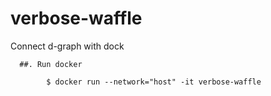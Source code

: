 # verbose-waffle
Connect d-graph with dock

      ##. Run docker 
      
            $ docker run --network="host" -it verbose-waffle 
